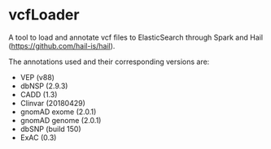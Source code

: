 # vcfLoader

A tool to load and annotate vcf files to ElasticSearch through Spark and Hail (https://github.com/hail-is/hail).

The annotations used and their corresponding versions are:

* VEP (v88)
* dbNSP (2.9.3) 
* CADD (1.3)
* Clinvar (20180429)
* gnomAD exome (2.0.1)
* gnomAD genome (2.0.1)
* dbSNP (build 150)
* ExAC (0.3)

